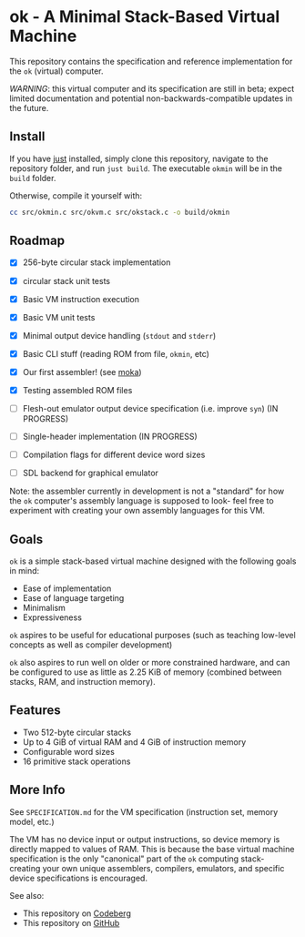 # ok - A Minimal Stack-Based Virtual Machine

This repository contains the specification and reference implementation for the 
`ok` (virtual) computer.

*WARNING*: this virtual computer and its specification are still in beta; 
expect limited documentation and potential non-backwards-compatible updates in 
the future.

## Install

If you have [just](https://github.com/casey/just) installed, simply clone this 
repository, navigate to the repository folder, and run `just build`. The 
executable `okmin` will be in the `build` folder.

Otherwise, compile it yourself with:

```sh
cc src/okmin.c src/okvm.c src/okstack.c -o build/okmin
```

## Roadmap

- [x] 256-byte circular stack implementation
- [x] circular stack unit tests
- [x] Basic VM instruction execution
- [x] Basic VM unit tests
- [x] Minimal output device handling (`stdout` and `stderr`)
- [x] Basic CLI stuff (reading ROM from file, `okmin`, etc)
- [x] Our first assembler! (see [moka](https://codeberg.org/hitogata/moka))
- [x] Testing assembled ROM files
- [ ] Flesh-out emulator output device specification (i.e. improve `syn`) (IN PROGRESS)
- [ ] Single-header implementation (IN PROGRESS)
- [ ] Compilation flags for different device word sizes
- [ ] SDL backend for graphical emulator


Note: the assembler currently in development is not a "standard" for how the 
`ok` computer's assembly language is supposed to look- feel free to experiment
with creating your own assembly languages for this VM.

## Goals

`ok` is a simple stack-based virtual machine designed with the following goals 
in mind:

- Ease of implementation
- Ease of language targeting
- Minimalism
- Expressiveness

`ok` aspires to be useful for educational purposes (such as teaching low-level 
concepts as well as compiler development) 

`ok` also aspires to run well on older or more constrained hardware, and can
be configured to use as little as 2.25 KiB of memory (combined between stacks, 
RAM, and instruction memory). 

## Features

- Two 512-byte circular stacks
- Up to 4 GiB of virtual RAM and 4 GiB of instruction memory
- Configurable word sizes
- 16 primitive stack operations

## More Info

See `SPECIFICATION.md` for the VM specification (instruction set, 
memory model, etc.)

The VM has no device input or output instructions, so device memory is directly 
mapped to values of RAM. This is because the base virtual machine specification 
is the only "canonical" part of the `ok` computing stack- creating your own 
unique assemblers, compilers, emulators, and specific device specifications is 
encouraged.

See also:

- This repository on [Codeberg](https://codeberg.org/hitogata/ok)
- This repository on [GitHub](https://github.com/goneal26/ok)
